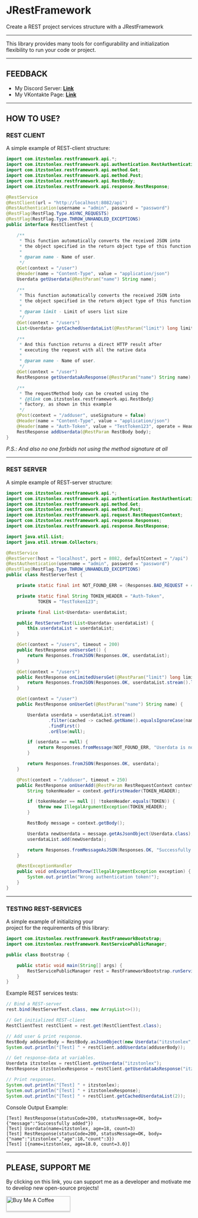 # JRestFramework
Create a REST project services structure with a JRestFramework

---

This library provides many tools for configurability 
and initialization flexibility to run your code or project.

---

## FEEDBACK

- My Discord Server: **[Link](https://discord.gg/GmT9pUy8af)**
- My VKontakte Page: **[Link](https://vk.com/itzstonlex)**

---

## HOW TO USE?

### REST CLIENT

A simple example of REST-client structure:

```java
import com.itzstonlex.restframework.api.*;
import com.itzstonlex.restframework.api.authentication.RestAuthentication;
import com.itzstonlex.restframework.api.method.Get;
import com.itzstonlex.restframework.api.method.Post;
import com.itzstonlex.restframework.api.RestBody;
import com.itzstonlex.restframework.api.response.RestResponse;

@RestService
@RestClient(url = "http://localhost:8082/api")
@RestAuthentication(username = "admin", password = "password")
@RestFlag(RestFlag.Type.ASYNC_REQUESTS)
@RestFlag(RestFlag.Type.THROW_UNHANDLED_EXCEPTIONS)
public interface RestClientTest {

    /**
     * This function automatically converts the received JSON into
     * the object specified in the return object type of this function (Userdata)
     *
     * @param name - Name of user.
     */
    @Get(context = "/user")
    @Header(name = "Content-Type", value = "application/json")
    Userdata getUserdata(@RestParam("name") String name);

    /**
     * This function automatically converts the received JSON into
     * the object specified in the return object type of this function (List)
     *
     * @param limit - Limit of users list size
     */
    @Get(context = "/users")
    List<Userdata> getCachedUserdataList(@RestParam("limit") long limit);

    /**
     * And this function returns a direct HTTP result after
     * executing the request with all the native data
     *
     * @param name - Name of user.
     */
    @Get(context = "/user")
    RestResponse getUserdataAsResponse(@RestParam("name") String name);

    /**
     * The requestMethod body can be created using the
     * {@link com.itzstonlex.restframework.api.RestBody}
     * factory, as shown in this example
     */
    @Post(context = "/adduser", useSignature = false)
    @Header(name = "Content-Type", value = "application/json")
    @Header(name = "Auth-Token", value = "TestToken123", operate = Header.Operation.ADD)
    RestResponse addUserdata(@RestParam RestBody body);
}
```

_P.S.: And also no one forbids not using the method signature at all_

---

### REST SERVER

A simple example of REST-server structure:

```java
import com.itzstonlex.restframework.api.*;
import com.itzstonlex.restframework.api.authentication.RestAuthentication;
import com.itzstonlex.restframework.api.method.Get;
import com.itzstonlex.restframework.api.method.Post;
import com.itzstonlex.restframework.api.request.RestRequestContext;
import com.itzstonlex.restframework.api.response.Responses;
import com.itzstonlex.restframework.api.response.RestResponse;

import java.util.List;
import java.util.stream.Collectors;

@RestService
@RestServer(host = "localhost", port = 8082, defaultContext = "/api")
@RestAuthentication(username = "admin", password = "password")
@RestFlag(RestFlag.Type.THROW_UNHANDLED_EXCEPTIONS)
public class RestServerTest {

    private static final int NOT_FOUND_ERR = (Responses.BAD_REQUEST + 4);

    private static final String TOKEN_HEADER = "Auth-Token",
            TOKEN = "TestToken123";

    private final List<Userdata> userdataList;

    public RestServerTest(List<Userdata> userdataList) {
        this.userdataList = userdataList;
    }

    @Get(context = "/users", timeout = 200)
    public RestResponse onUsersGet() {
        return Responses.fromJSON(Responses.OK, userdataList);
    }

    @Get(context = "/users")
    public RestResponse onLimitedUsersGet(@RestParam("limit") long limit) {
        return Responses.fromJSON(Responses.OK, userdataList.stream().limit(limit).collect(Collectors.toList()));
    }

    @Get(context = "/user")
    public RestResponse onUserGet(@RestParam("name") String name) {

        Userdata userdata = userdataList.stream()
                .filter(cached -> cached.getName().equalsIgnoreCase(name))
                .findFirst()
                .orElse(null);

        if (userdata == null) {
            return Responses.fromMessage(NOT_FOUND_ERR, "Userdata is not found");
        }

        return Responses.fromJSON(Responses.OK, userdata);
    }

    @Post(context = "/adduser", timeout = 250)
    public RestResponse onUserAdd(@RestParam RestRequestContext context) {
        String tokenHeader = context.getFirstHeader(TOKEN_HEADER);

        if (tokenHeader == null || !tokenHeader.equals(TOKEN)) {
            throw new IllegalArgumentException(TOKEN_HEADER);
        }

        RestBody message = context.getBody();

        Userdata newUserdata = message.getAsJsonObject(Userdata.class);
        userdataList.add(newUserdata);

        return Responses.fromMessageAsJSON(Responses.OK, "Successfully added");
    }

    @RestExceptionHandler
    public void onExceptionThrow(IllegalArgumentException exception) {
        System.out.println("Wrong authentication token!");
    }
}
```

---

### TESTING REST-SERVICES

A simple example of initializing your<br>
project for the requirements of this library:

```java
import com.itzstonlex.restframework.RestFrameworkBootstrap;
import com.itzstonlex.restframework.RestServicePublicManager;

public class Bootstrap {

    public static void main(String[] args) {
        RestServicePublicManager rest = RestFrameworkBootstrap.runServices(Bootstrap.class);
    }
}
```

Example REST services tests:
```java
// Bind a REST-server
rest.bind(RestServerTest.class, new ArrayList<>());

// Get initialized REST-client
RestClientTest restClient = rest.get(RestClientTest.class);

// Add user & print response.
RestBody adduserBody = RestBody.asJsonObject(new Userdata("itzstonlex", 18, 3)); 
System.out.println("[Test] " + restClient.addUserdata(adduserBody));

// Get response-data at variables.
Userdata itzstonlex = restClient.getUserdata("itzstonlex");
RestResponse itzstonlexResponse = restClient.getUserdataAsResponse("itzstonlex");

// Print responses.
System.out.println("[Test] " + itzstonlex);
System.out.println("[Test] " + itzstonlexResponse);
System.out.println("[Test] " + restClient.getCachedUserdataList(2));
```
Console Output Example:
```shell
[Test] RestResponse(statusCode=200, statusMessage=OK, body={"message":"Successfully added"})
[Test] Userdata(name=itzstonlex, age=18, count=3)
[Test] RestResponse(statusCode=200, statusMessage=OK, body={"name":"itzstonlex","age":18,"count":3})
[Test] [{name=itzstonlex, age=18.0, count=3.0}]
```
---

## PLEASE, SUPPORT ME


By clicking on this link, you can support me as a 
developer and motivate me to develop new open-source projects!

<a href="https://www.buymeacoffee.com/itzstonlex" target="_blank"><img src="https://www.buymeacoffee.com/assets/img/custom_images/orange_img.png" alt="Buy Me A Coffee" style="height: 41px !important;width: 174px !important;box-shadow: 0px 3px 2px 0px rgba(190, 190, 190, 0.5) !important;-webkit-box-shadow: 0px 3px 2px 0px rgba(190, 190, 190, 0.5) !important;" ></a>
